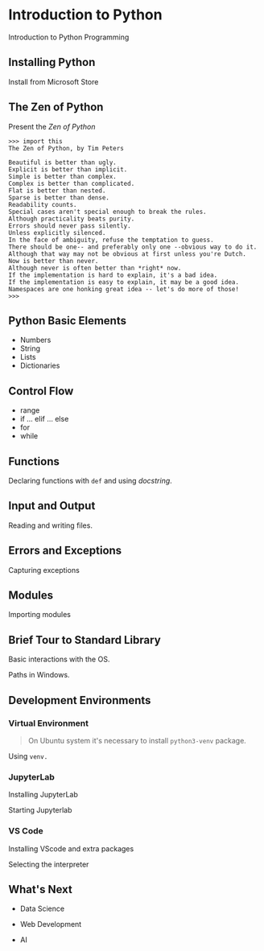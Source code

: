 # Introduction to Python

Introduction to Python Programming

## Installing Python

Install from Microsoft Store

## The Zen of Python

Present the _Zen of Python_

```
>>> import this
The Zen of Python, by Tim Peters

Beautiful is better than ugly.
Explicit is better than implicit.
Simple is better than complex.
Complex is better than complicated.
Flat is better than nested.
Sparse is better than dense.
Readability counts.
Special cases aren't special enough to break the rules.
Although practicality beats purity.
Errors should never pass silently.
Unless explicitly silenced.
In the face of ambiguity, refuse the temptation to guess.
There should be one-- and preferably only one --obvious way to do it.
Although that way may not be obvious at first unless you're Dutch.
Now is better than never.
Although never is often better than *right* now.
If the implementation is hard to explain, it's a bad idea.
If the implementation is easy to explain, it may be a good idea.
Namespaces are one honking great idea -- let's do more of those!
>>> 
```

## Python Basic Elements

* Numbers
* String
* Lists
* Dictionaries

## Control Flow

* range
* if ... elif ... else
* for
* while

## Functions

Declaring functions with `def` and using _docstring_.

## Input and Output

Reading and writing files.

## Errors and Exceptions

Capturing exceptions

## Modules

Importing modules

## Brief Tour to Standard Library

Basic interactions with the OS.

Paths in Windows.

## Development Environments

### Virtual Environment

> On Ubuntu system it's necessary to install `python3-venv` package.

Using `venv.`

### JupyterLab

Installing JupyterLab

Starting Jupyterlab

### VS Code

Installing VScode and extra packages

Selecting the interpreter

## What's Next

* Data Science

* Web Development

* AI

